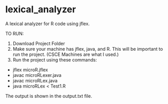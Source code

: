 # lexical_analyzer
A lexical analyzer for R code using jflex.


TO RUN:

1. Download Project Folder
2. Make sure your machine has jflex, java, and R. This will be important to run the project. (CSCE Machines are what I used.)
3. Run the project using these commands:

- jflex microR.jflex
- javac microRLexer.java
- javac microRLex.java
- java microRLex < Test1.R 

The output is shown in the output.txt file.

